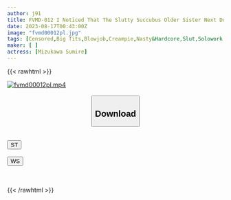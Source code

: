 ```yaml
---
author: j91
title: FVMD-012 I Noticed That The Slutty Succubus Older Sister Next Door Was Capturing A Man Night After Night And Sucking Out His Semen. Hey? It Seems That Someone Has Come… Sumire Mizukawa
date: 2023-08-17T00:43:00Z
image: "fvmd00012pl.jpg"
tags: [Censored,Big Tits,Blowjob,Creampie,Nasty&Hardcore,Slut,Solowork ]
maker: [ ]
actress: [Mizukawa Sumire]
---
```



{{< rawhtml >}}

<div class="video" data-videoid="R692woYQ6Mfdezy">
    <a href="javascript:;">
        <img src="https://my.j91.asia/posts/fvmd00012pl/fvmd00012pl.jpg" width="WIDTH" height="HEIGHT" alt="fvmd00012pl.mp4" loading="lazy">
    </a>
</div>

<script type="text/javascript" src="https://j91.asia/asset/on-demand-st.js"></script>

<br>
  <link rel="stylesheet" href="https://j91.asia/asset/bs5.css">
  
  <center>
  <button class="btn btn-primary" type="button" data-bs-toggle="collapse" data-bs-target=".multi-collapse" aria-expanded="false" aria-controls="multiCollapseExample1 multiCollapseExample2"><h2>Download</h2></button></center>
</p>
<div class="row">
  <div class="col">
    <div class="collapse multi-collapse" id="multiCollapseExample1">
      <div class="card card-body">
	      	      <br>
<div class="buttons">  
<a href="https://streamtape.to/v/R692woYQ6Mfdezy"><button class="btn-hover color-3"><i class="fa fa-download"></i> ST</button></a></div>
    </div>
  </div>
</div>
  <div class="col">
    <div class="collapse multi-collapse" id="multiCollapseExample2">
      <div class="card card-body">
	      <br>
<div class="buttons">
    <a href="https://wolfstream.tv/pm9taolkne5u"><button class="btn-hover color-9"><i class="fa fa-download"></i> WS</button></a></div>
<br><br>
      </div>
    </div>
  </div>
</div>

{{< /rawhtml >}}